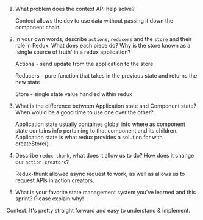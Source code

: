 
1. What problem does the context API help solve?

    Contect allows the dev to use data without passing it down the component chain.

1. In your own words, describe `actions`, `reducers` and the `store` and their role in Redux. What does each piece do? Why is the store known as a 'single source of truth' in a redux application?

    Actions - send update from the application to the store

    Reducers - pure function that takes in the previous state and returns the new state

    Store - single state value handled within redux

1. What is the difference between Application state and Component state? When would be a good time to use one over the other?

    Application state usually containes global info where as component state contains info pertaining to that component and its children.  Application state is what redux provides a solution for with createStore().

1. Describe `redux-thunk`, what does it allow us to do? How does it change our `action-creators`?

    Redux-thunk allowed async request to work, as well as allows us to request APIs in action creators.

1. What is your favorite state management system you've learned and this sprint? Please explain why!

Context. It's pretty straight forward and easy to understand & implement.